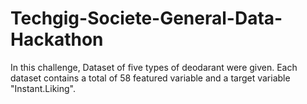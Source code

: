 # Techgig-Societe-General-Data-Hackathon

In this challenge, Dataset of five types of deodarant were given. Each dataset contains a total of 58 featured variable and a target variable "Instant.Liking".
